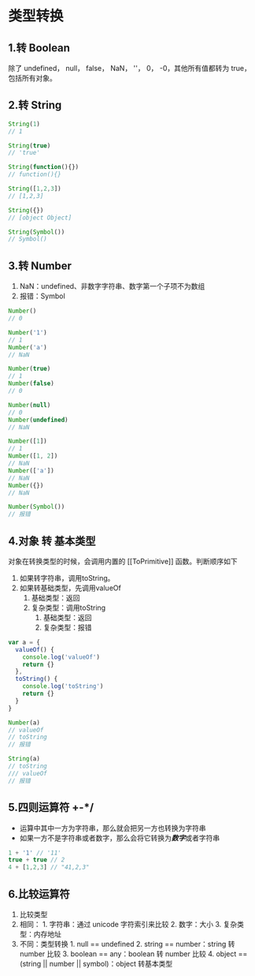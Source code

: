 # 类型转换

## 1.转 Boolean
除了 undefined， null， false， NaN， ''， 0， -0，其他所有值都转为 true，包括所有对象。

## 2.转 String
```javascript
String(1)
// 1

String(true)
// 'true'

String(function(){})
// function(){}

String([1,2,3])
// [1,2,3]

String({})
// [object Object]

String(Symbol())
// Symbol()
```

## 3.转 Number
1. NaN：undefined、非数字字符串、数字第一个子项不为数组
2. 报错：Symbol
```javascript
Number()
// 0

Number('1')
// 1
Number('a')
// NaN

Number(true)
// 1
Number(false)
// 0

Number(null) 
// 0
Number(undefined)
// NaN

Number([1])
// 1
Number([1, 2])
// NaN
Number(['a'])
// NaN
Number({})
// NaN

Number(Symbol())
// 报错
```

## 4.对象 转 基本类型
对象在转换类型的时候，会调用内置的 [[ToPrimitive]] 函数。判断顺序如下
1. 如果转字符串，调用toString。
2. 如果转基础类型，先调用valueOf
    1. 基础类型：返回
    2. 复杂类型：调用toString
        1. 基础类型：返回
        2. 复杂类型：报错

```javascript
var a = {
  valueOf() {
	console.log('valueOf')
    return {}
  },
  toString() {
	console.log('toString')
    return {}
  }
}

Number(a)
// valueOf
// toString
// 报错

String(a)
// toString
/// valueOf
// 报错
```

## 5.四则运算符 +-*/
- 运算中其中一方为字符串，那么就会把另一方也转换为字符串
- 如果一方不是字符串或者数字，那么会将它转换为***数字***或者字符串

```javascript
1 + '1' // '11'
true + true // 2
4 + [1,2,3] // "41,2,3"
```

## 6.比较运算符
1. 比较类型
  1. 相同：
    1. 字符串：通过 unicode 字符索引来比较
    2. 数字：大小
    3. 复杂类型：内存地址
  2. 不同：类型转换
    1. null == undefined
    2. string == number：string 转 number 比较
    3. boolean == any：boolean 转 number 比较
    4. object == (string || number || symbol)：object 转基本类型
